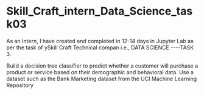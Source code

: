 # Skill_Craft_intern_Data_Science_task03

As an Intern, I have created and completed in 12-14 days in Jupyter Lab as per the task of ySkill Craft Technical compan i.e., DATA SCIENCE ----TASK 3.


Build a decision tree classifier to predict whether a customer will purchase a product or service based on their demographic and behavioral data. Use a dataset such as the Bank Marketing dataset from the UCI Machine Learning Repository
